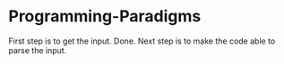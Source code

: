 # Programming-Paradigms

First step is to get the input. Done.
Next step is to make the code able to parse the input.

